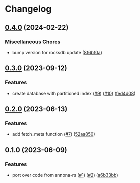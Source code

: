 # Changelog

## [0.4.0](https://www.github.com/varfish-org/rocksdb-utils-lookup/compare/v0.3.0...v0.4.0) (2024-02-22)


### Miscellaneous Chores

* bump version for rocksdb update ([8f6bf0a](https://www.github.com/varfish-org/rocksdb-utils-lookup/commit/8f6bf0a1b09bd819d20a3e4ae8c3bb2277e9510a))

## [0.3.0](https://www.github.com/bihealth/rocksdb-utils-lookup/compare/v0.2.0...v0.3.0) (2023-09-12)


### Features

* create database with partitioned index ([#9](https://www.github.com/bihealth/rocksdb-utils-lookup/issues/9)) ([#10](https://www.github.com/bihealth/rocksdb-utils-lookup/issues/10)) ([fed4d08](https://www.github.com/bihealth/rocksdb-utils-lookup/commit/fed4d08386d49583aeaf83af2d120131a8b580fd))

## [0.2.0](https://www.github.com/bihealth/rocksdb-utils-lookup/compare/v0.1.0...v0.2.0) (2023-06-13)


### Features

* add fetch_meta function ([#7](https://www.github.com/bihealth/rocksdb-utils-lookup/issues/7)) ([52aa850](https://www.github.com/bihealth/rocksdb-utils-lookup/commit/52aa85069b7e9816fad678c6632e37604082dc46))

## 0.1.0 (2023-06-09)


### Features

* port over code from annona-rs ([#1](https://www.github.com/bihealth/rocksdb-utils-lookup/issues/1)) ([#2](https://www.github.com/bihealth/rocksdb-utils-lookup/issues/2)) ([a6b33bb](https://www.github.com/bihealth/rocksdb-utils-lookup/commit/a6b33bb663bc1cce51cc27f83ca667473e51093e))
